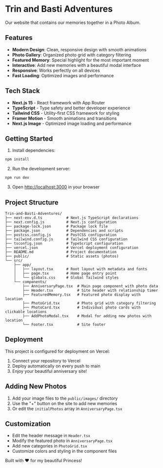 # Trin and Basti Adventures

Our website that contains our memories together in a Photo Album.

## Features

- **Modern Design**: Clean, responsive design with smooth animations
- **Photo Gallery**: Organized photo grid with category filtering
- **Featured Memory**: Special highlight for the most important moment
- **Interactive**: Add new memories with a beautiful modal interface
- **Responsive**: Works perfectly on all devices
- **Fast Loading**: Optimized images and performance

## Tech Stack

- **Next.js 15** - React framework with App Router
- **TypeScript** - Type safety and better developer experience
- **Tailwind CSS** - Utility-first CSS framework for styling
- **Framer Motion** - Smooth animations and transitions
- **Next.js Image** - Optimized image loading and performance

## Getting Started

1. Install dependencies:
```bash
npm install
```

2. Run the development server:
```bash
npm run dev
```

3. Open [http://localhost:3000](http://localhost:3000) in your browser

## Project Structure

```
Trin-and-Basti-Adventures/
├── next-env.d.ts           # Next.js TypeScript declarations
├── next.config.js          # Next.js configuration
├── package-lock.json       # Package lock file
├── package.json            # Dependencies and scripts
├── postcss.config.js       # PostCSS configuration
├── tailwind.config.js      # Tailwind CSS configuration
├── tsconfig.json           # TypeScript configuration
├── vercel.json             # Vercel deployment configuration
├── README.md               # Project documentation
├── public/                 # Static assets (photos)
└── src/
    ├── app/
    │   ├── layout.tsx      # Root layout with metadata and fonts
    │   ├── page.tsx        # Home page entry point
    │   └── globals.css     # Global Tailwind styles
    └── components/
        ├── AnniversaryPage.tsx  # Main page component with photo data
        ├── Header.tsx           # Site header with relationship timer
        ├── FeaturedMemory.tsx   # Featured photo display with location
        ├── PhotoGrid.tsx        # Photo grid with category filtering
        ├── PhotoCard.tsx        # Individual photo cards with clickable locations
        ├── AddPhotoModal.tsx    # Modal for adding new photos with location
        └── Footer.tsx           # Site footer
```

## Deployment

This project is configured for deployment on Vercel:

1. Connect your repository to Vercel
2. Deploy automatically on every push to main
3. Enjoy your beautiful anniversary site!

## Adding New Photos

1. Add your image files to the `public/images/` directory
2. Use the "+" button on the site to add new memories
3. Or edit the `initialPhotos` array in `AnniversaryPage.tsx`

## Customization

- Edit the header message in `Header.tsx`
- Modify the featured photo in `AnniversaryPage.tsx`
- Add new categories in `PhotoGrid.tsx`
- Customize colors and styling in the component files

Built with ❤️ for my beautiful Princess!
